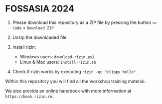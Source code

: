 # FOSSASIA 2024

1. Please download this repository as a ZIP file by pressing the button `<> Code` > `Download ZIP`.
2. Unzip the downloaded file
3. Install rizin:
	- Windows users: `download-rizin.ps1`
	- Linux & Mac users: `install-rizin.sh`

4. Check if rizin works by executing `rizin -qc "clippy hello"`

Within this repository you will find all the workshop training material.

We also provide an online handbook with more information at `https://book.rizin.re`.

